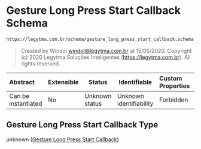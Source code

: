 # Gesture Long Press Start Callback Schema

```txt
https://legytma.com.br/schema/gesture_long_press_start_callback.schema.json
```




> Created by Windol [windol@legytma.com.br](mailto:windol@legytma.com.br) at 15/05/2020.
> Copyright (c) 2020 Legytma Soluções Inteligentes (<https://legytma.com.br>). All rights reserved.
>

| Abstract            | Extensible | Status         | Identifiable            | Custom Properties | Additional Properties | Access Restrictions | Defined In                                                                                                                      |
| :------------------ | ---------- | -------------- | ----------------------- | :---------------- | --------------------- | ------------------- | ------------------------------------------------------------------------------------------------------------------------------- |
| Can be instantiated | No         | Unknown status | Unknown identifiability | Forbidden         | Allowed               | none                | [gesture_long_press_start_callback.schema.json](../schema/gesture_long_press_start_callback.schema.json "open original schema") |

## Gesture Long Press Start Callback Type

unknown ([Gesture Long Press Start Callback](gesture_long_press_start_callback.md))
